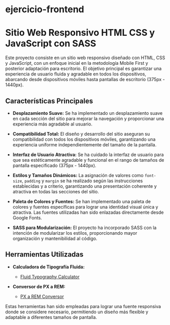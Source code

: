 # ejercicio-frontend
# Sitio Web Responsivo HTML CSS y JavaScript con SASS

Este proyecto consiste en un sitio web responsivo diseñado con HTML, CSS y JavaScript, con un enfoque inicial en la metodología Mobile First y posterior adaptación para escritorio. El objetivo principal es garantizar una experiencia de usuario fluida y agradable en todos los dispositivos, abarcando desde dispositivos móviles hasta pantallas de escritorio (375px - 1440px).

## Características Principales

- **Desplazamiento Suave:** Se ha implementado un desplazamiento suave en cada sección del sitio para mejorar la navegación y proporcionar una experiencia más agradable al usuario.

- **Compatibilidad Total:** El diseño y desarrollo del sitio aseguran su compatibilidad con todos los dispositivos móviles, garantizando una experiencia uniforme independientemente del tamaño de la pantalla.

- **Interfaz de Usuario Atractiva:** Se ha cuidado la interfaz de usuario para que sea estéticamente agradable y funcional en el rango de tamaños de pantalla especificado (375px - 1440px).

- **Estilos y Tamaños Dinámicos:** La asignación de valores como `font-size`, `padding` y `margin` se ha realizado según las instrucciones establecidas y a criterio, garantizando una presentación coherente y atractiva en todas las secciones del sitio.

- **Paleta de Colores y Fuentes:** Se han implementado una paleta de colores y fuentes específicas para lograr una identidad visual única y atractiva. Las fuentes utilizadas han sido enlazadas directamente desde Google Fonts.

- **SASS para Modularización:** El proyecto ha incorporado SASS con la intención de modularizar los estilos, proporcionando mayor organización y mantenibilidad al código.

## Herramientas Utilizadas

- **Calculadora de Tipografía Fluida:**
  - [Fluid Typography Calculator](https://royalfig.github.io/fluid-typography-calculator/)

- **Conversor de PX a REM:**
  - [PX a REM Conversor](https://nekocalc.com/es/px-a-rem-conversor)

Estas herramientas han sido empleadas para lograr una fuente responsiva donde se considere necesario, permitiendo un diseño más flexible y adaptable a diferentes tamaños de pantalla. 